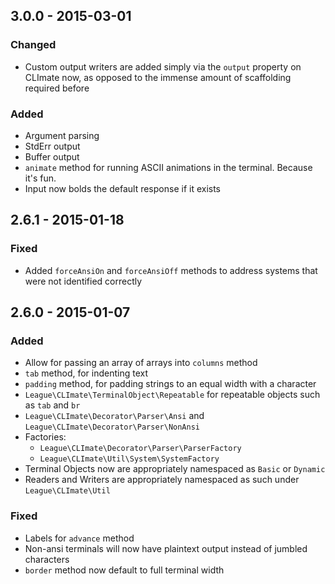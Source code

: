 ## 3.0.0 - 2015-03-01

### Changed

- Custom output writers are added simply via the `output` property on CLImate now, as opposed to the immense amount of scaffolding required before

### Added

- Argument parsing
- StdErr output
- Buffer output
- `animate` method for running ASCII animations in the terminal. Because it's fun.
- Input now bolds the default response if it exists

## 2.6.1 - 2015-01-18

### Fixed

- Added `forceAnsiOn` and `forceAnsiOff` methods to address systems that were not identified correctly

## 2.6.0 - 2015-01-07

### Added

- Allow for passing an array of arrays into `columns` method
- `tab` method, for indenting text
- `padding` method, for padding strings to an equal width with a character
- `League\CLImate\TerminalObject\Repeatable` for repeatable objects such as `tab` and `br`
- `League\CLImate\Decorator\Parser\Ansi` and `League\CLImate\Decorator\Parser\NonAnsi`
- Factories:
    + `League\CLImate\Decorator\Parser\ParserFactory`
    + `League\CLImate\Util\System\SystemFactory`
- Terminal Objects now are appropriately namespaced as `Basic` or `Dynamic`
- Readers and Writers are appropriately namespaced as such under `League\CLImate\Util`

### Fixed

- Labels for `advance` method
- Non-ansi terminals will now have plaintext output instead of jumbled characters
- `border` method now default to full terminal width
